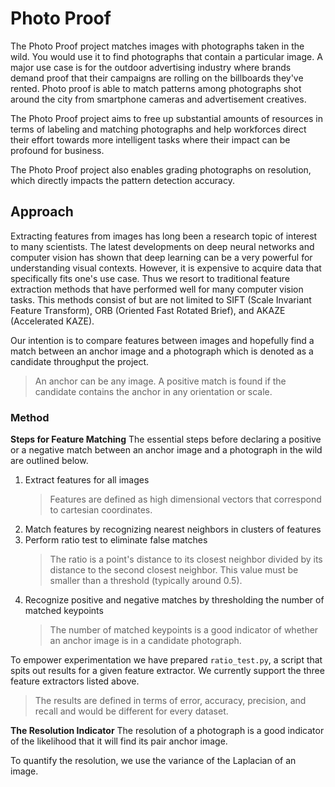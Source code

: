 # Photo Proof
The Photo Proof project matches images with photographs taken in the wild. You would use it to find photographs that contain a particular image.  A major use case is for the outdoor advertising industry where brands demand proof that their campaigns are rolling on the billboards they've rented. Photo proof is able to match patterns among photographs shot around the city from smartphone cameras and advertisement creatives.

The Photo Proof project aims to free up substantial amounts of resources in terms of labeling and matching photographs and help workforces direct their effort towards more intelligent tasks where their impact can be profound for business.

The Photo Proof project also enables grading photographs on resolution, which directly impacts the pattern detection accuracy.

## Approach
Extracting features from images has long been a research topic of interest to many scientists. The latest developments on deep neural networks and computer vision has shown that deep learning can be a very powerful for understanding visual contexts. However, it is expensive to acquire data that specifically fits one's use case. Thus we resort to traditional feature extraction methods that have performed well for many computer vision tasks. This methods consist of but are not limited to SIFT (Scale Invariant Feature Transform), ORB (Oriented Fast Rotated Brief), and AKAZE (Accelerated KAZE). 

Our intention is to compare features between images and hopefully find a match between an anchor image and a photograph which is denoted as a candidate throughput the project. 
> An anchor can be any image. A positive match is found if the candidate contains the anchor in any orientation or scale.

### Method

**Steps for Feature Matching**
The essential steps before declaring a positive or a negative match between an anchor image and a photograph in the wild are outlined below.

 1. Extract features for all images
	 > Features are defined as high dimensional vectors that correspond to cartesian coordinates.
 3. Match features by recognizing nearest neighbors in clusters of features 
 4. Perform ratio test to eliminate false matches
	> The ratio is a point's distance to its closest neighbor divided by its distance to the second closest neighbor. This value must be smaller than a threshold (typically around 0.5).
 5. Recognize positive and negative matches by thresholding the number of matched keypoints
	 > The number of matched keypoints is a good indicator of whether an anchor image is in a candidate photograph. 

To empower experimentation we have prepared `ratio_test.py`, a script that spits out results for a given feature extractor. We currently support the three feature extractors listed above. 

> The results are defined in terms of error, accuracy, precision, and recall and would be different for every dataset. 

**The Resolution Indicator**
The resolution of a photograph is a good indicator of the likelihood that it will find its pair anchor image. 

To quantify the resolution, we use the variance of the Laplacian of an image. 


